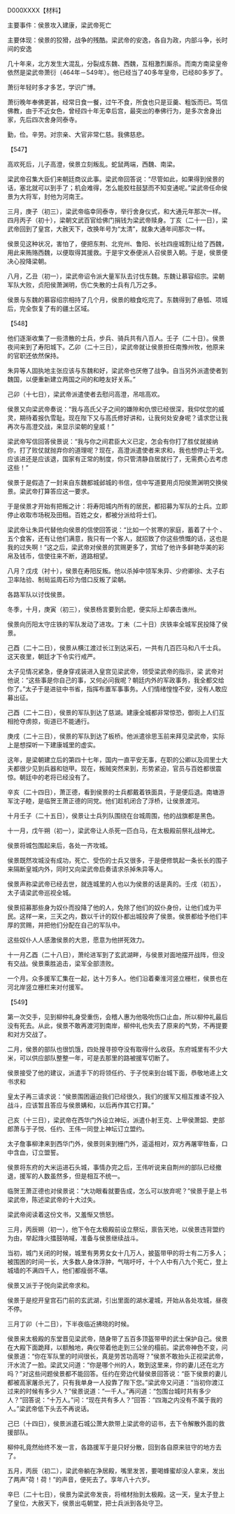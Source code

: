 D000XXXX【材料】

主要事件：侯景攻入建康，梁武帝死亡

主要体现：侯景的狡猾，战争的残酷。梁武帝的安逸，各自为政，内部斗争，长时间的安逸

几十年来，北方发生大混乱，分裂成东魏、西魏，互相激烈厮杀。而南方南梁皇帝依然是梁武帝萧衍（464年－549年）。他已经当了40多年皇帝，已经80多岁了。

萧衍年轻时多才多艺，学识广博。

萧衍晚年奉佛更甚，经常日食一餐，过午不食，所食也只是豆羹、粗饭而已。笃信佛教，由于不近女色，曾经四十年无幸后宫，最突出的奉佛行为，是多次舍身出家，先后四次舍身同泰寺。

勤，俭。辛劳。对宗亲、大官非常仁慈。我佛慈悲。

【547】

高欢死后，儿子高澄，侯景立刻叛乱。蛇鼠两端，西魏、南梁。

梁武帝召集大臣们来朝廷商议此事。梁武帝回答说：“尽管如此，如果得到侯景的话，塞北就可以到手了；机会难得，怎么能胶柱鼓瑟而不知变通呢。”梁武帝任命侯景为大将军，封他为河南王。

三月，庚子（初三），梁武帝临幸同泰寺，举行舍身仪式，和大通元年那次一样。四月丙子（初十），梁朝文武百官给佛门捐钱为梁武帝赎身。丁亥（二十一日），梁武帝回到了皇宫，大赦天下，改换年号为“太清”，就象大通年间那次一样。

侯景见这种状况，害怕了，便把东荆、北兖州、鲁阳、长社四座城割让给了西魏，用此来贿赂西魏，以便取得其援救。于是宇文泰便派人召侯景入朝。于是，侯景便决心投降梁朝。



八月，乙丑（初一），梁武帝诏令派大量军队去讨伐东魏。东魏让慕容绍宗。梁朝军队大败，贞阳侯萧渊明，伤亡失散的士兵有几万之多。

侯景与东魏的慕容绍宗相持了几个月，侯景的粮食吃完了。东魏得到了悬瓠、项城后，完全恢复了有的疆土区域。

【548】

他们逐渐收集了一些溃散的士兵，步兵、骑兵共有八百人。壬子（二十日）。侯景夜间来到了寿阳城下。乙卯（二十三日），梁武帝就让侯景担任南豫州牧，他原来的官职还依然保持。

朱异等人固执地主张应该与东魏和好，梁武帝也厌倦了战争。自当另外派遣使者到魏国，以便重新建立两国之间的和睦友好关系。”

己卯（十七日），梁武帝派遣使者去慰问高澄，吊唁高欢。

侯景又向梁武帝奏说：“我与高氏父子之间的嫌隙和仇恨已经很深，我仰仗您的威灵，期待着报仇雪耻。现在陛下又与高氏修好讲和，让我何处安身呢？请求您让我再次与高澄交战，来显示梁朝的皇威！”

梁武帝写信回答侯景说：“我与你之间君臣大义已定，怎会有你打了胜仗就接纳你，打了败仗就抛弃你的道理呢？现在，高澄派遣使者来求和，我也想停止干戈。应该进还是应该退，国家有正常的制度，你只管清静自居就行了，无需费心去考虑这些！”

侯景于是假造了一封来自东魏都城邺城的书信，信中写道要用贞阳侯萧渊明交换侯景。梁武帝打算答应这一要求。



于是侯景才开始有把叛之计：将寿阳城内所有的居民，都招募为军队的士兵。立即停止收取市场税及田租。百姓之女，都被分派给将士们。

梁武帝让朱异代替他向侯景的信使回答说：“比如一个贫寒的家庭，蓄着了十个 、五个食客，还有让他们满意，我只有一个客人，就招致了你这些愤慨的话，这也是我的过失啊！”这之后，梁武帝对侯景的赏赐更多了，赏给了他许多鲜艳华美的彩帛及钱币，信使往来不断，道路相望。

八月？戊戌（衬十），侯景在寿阳反叛。他以杀掉中领军朱异、少府卿徐、太子右卫率陆验、制局监周石珍为借口反叛了梁朝。

各路军队以讨伐侯景。

冬季，十月，庚寅（初三），侯景杨言要到合肥，便实际上却袭击谯州。

侯景向历阳太守庄铁的军队发动了进攻。丁未（二十日）庆铁率全城军民投降了侯景。

己酉（二十二日），侯景从横江渡过长江到达采石，一共有几百匹马和八千士兵。这天夜里，朝廷才下令实行戒严。



太子见情况紧急，便身穿戎装进入皇宫见梁武帝，领受梁武帝的指示，梁 武帝对他说：“这些事是你自己的事，又何必问我呢？朝廷内外的军政事务，我全都交给你了。”太子于是进驻中书省，指挥布置军事事务。人们情绪惶惶不安，没有人敢应募出征。

己酉（二十二日），侯景的军队到达了慈湖。建康全城都非常惊恐，御街上人们互相抢夺虏掠，街道已不能通行。

庚戌（二十三日），侯景的军队到达了板桥。他派遣徐思玉前来拜见梁武帝，实际上是想探听一下建康城里的虚实。

这年，是梁朝建立后的第四十七年，国内一直平安无事，在职的公卿以及闾里士大夫都很少见到兵器和铠甲。现在，叛贼突然来到，形势紧迫，官员与百姓都很震惊。朝廷中的老将已经没有了。

辛亥（二十四日），萧正德，看到侯景的士兵都戴着铁面具，于是便后退。南塘游军沈子睦，是临贺王萧正德的同党。他们趁机闭合了浮桥，让侯景渡河。

十月壬子（二十五日），侯景让士兵列队围绕在台城周围，他的战旗都是黑色。

十一月，戊午朔（初一），梁武帝让人杀死一匹白马，在太极殿前祭礼战神尤。

侯景将城包围起来后，各处一齐攻城。

侯景既然攻城没有成功，死亡、受伤的士兵又很多，于是便修筑起一条长长的围子来隔断皇城内外，同时又向梁武帝启奏请求杀掉朱异等人。

侯景声称梁武帝已经去世，就连城里的人也以为侯景的话是真的。壬戌（初五），太子请梁武帝巡视全城。

侯景招募那些身为奴仆而投降了他的人，免除了他们的奴仆身份，让他们成为平民。这样一来，三天之内，数以千计的奴仆都出城投奔了侯景。侯景都给予他们丰厚的赏赐，并把他们分配在自己的军队中。

这些奴仆人人感激侯景的大恩，愿意为他拼死效力。

十一月乙酉（二十八日），萧纶进军到了玄武湖畔，与侯景对面地摆开战阵，但没有交战。侯景乘胜追击，梁军全部溃败。

一个月。众多援军汇集在一起，达十万多人。他们沿着秦淮河竖立栅栏，侯景也在河北岸竖立栅栏来对付援军。

【549】

第一次交手，见到柳仲礼身受重伤，会稽人惠为他吸吮伤口止血，所以柳仲礼最后没有死去。从此，侯景不敢再渡河到南岸，柳仲礼也失去了原来的气势，不再提要和对方交战了。

二月，侯景的部队也很饥饿，四处搜寻掠夺没有取得什么收获。东府城里有不少大米，可以供应部队整整一年，可是去那里的路被援军切断了。

侯景接受了他的建议，派遣手下的将领任约、于子悦来到台城下面，恭敬地递上文书求和

皇太子再三请求说：“侯景围困逼迫我们已经很久，我们的援军又相互推诿不投入战斗，应该暂且答应与侯景媾和，以后再作其它打算。”

己亥（十三日），梁武帝在西华门外设立神坛，派遣仆射王克、上甲侯萧韶、吏部郎萧与于子悦、任约、王伟一同登上神坛订立盟约。

太子詹事柳津来到西华门外，侯景则来到栅门外，遥遥相对，双方再屠宰牲畜，口中含血，订立盟誓。

侯景将东府的大米运进石头城，事情办完之后，王伟听说来自荆州的部队已经撤退，援军的人数虽然多，但是相互不统一。

临贺王萧正德也对侯景说：“大功眼看就要告成，怎么可以放弃呢？”侯景于是上书梁武帝，陈述梁武帝的十大过失。

梁武帝阅读着这份文书，又羞惭又愤怒。

三月，丙辰朔（初一），他下令在太极殿前设立祭坛，禀告天地，以侯景违背盟约为由，举起烽火擂鼓呐喊，准备与侯景继续战斗。

当初，城门关闭的时候，城里有男男女女十几万人，披盔带甲的将士有二万多人；被围困的时间一长，大多数人身体浮肿，气喘吁吁，十个人中有八九个死亡，登上城墙的不满四千人，他们都瘦弱不堪。

侯景又派于子悦向梁武帝求和。

侯景于是挖开皇宫石门前的玄武湖，引出里面的湖水灌城，开始从各处攻城，昼夜不停。

三月丁卯（十二日），下半夜临近拂晓的时候。

侯景来太极殿的东堂晋见梁武帝，随身带了五百多顶盔带甲的武士保护自己。侯景在大殿下面跪拜，以额触地，典仪带着他走到三公坐的榻前。梁武帝神色不变，问侯景道：“你在军队里的时间很长，真是劳苦功高呀？”侯景不敢抬头正视梁武帝，汗水流了一脸。梁武又问道：“你是哪个州的人，敢到这里来，你的妻儿还在北方吗？”对这些问题侯景都不能回答。任约在旁边代替侯景回答说：“臣下侯景的妻儿都被高家屠杀光了，只有我单身一人投靠了陛下您。”梁武帝又问道：“当初你渡江过来的时候有多少人？”侯景说道：“一千人。”再问道：“包围台城时共有多少人？”回答说：“十万人。”问：“现在共有多人？”回答：“四海之内没有不属于我的人。”梁武帝低下头去不再说话。

己巳（十四日），侯景派遣石城公萧大款带上梁武帝的诏书，去下令解散外面的救援部队。

柳仲礼竟然绐终不发一言，各路援军于是只好分散，回到各自原来驻守的地方去了。

五月，丙辰（初二），梁武帝躺在净居殿，嘴里发苦，要喝蜂蜜却没人拿来，发出了两声”荷！荷！”的声音，便死去了。享年八十六岁。

辛巳（二十七日），侯景为梁武帝发丧，将棺材抬到太极殿。这一天，皇太子登上了皇位，大赦天下，侯景出屯朝堂，把士兵派到各处守卫。



